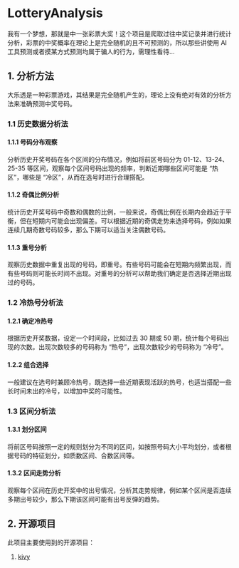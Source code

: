# LotteryAnalysis

我有一个梦想，那就是中一张彩票大奖！这个项目是爬取过往中奖记录并进行统计分析，彩票的中奖概率在理论上是完全随机的且不可预测的，所以那些讲使用 AI 工具预测或者摸某方式预测均属于骗人的行为，需理性看待...

## 1. 分析方法

大乐透是一种彩票游戏，其结果是完全随机产生的，理论上没有绝对有效的分析方法来准确预测中奖号码。

### 1.1 历史数据分析法

#### 1.1.1 号码分布观察

分析历史开奖号码在各个区间的分布情况，例如将前区号码分为 01-12、13-24、25-35 等区间，观察每个区间号码出现的频率，判断近期哪些区间可能是 “热区”，哪些是 “冷区”，从而在选号时进行合理搭配。

#### 1.1.2 奇偶比例分析

统计历史开奖号码中奇数和偶数的比例，一般来说，奇偶比例在长期内会趋近于平衡，但在短期内可能会出现偏差。可以根据近期的奇偶走势来选择号码，例如如果连续几期奇数号码较多，那么下期可以适当关注偶数号码。

#### 1.1.3 重号分析

观察历史数据中重复出现的号码，即重号。有些号码可能会在短期内频繁出现，而有些号码则可能长时间不出现。对重号的分析可以帮助我们确定是否选择近期出现过的号码。

### 1.2 冷热号分析法

#### 1.2.1 确定冷热号

根据历史开奖数据，设定一个时间段，比如过去 30 期或 50 期，统计每个号码出现的次数。出现次数较多的号码称为 “热号”，出现次数较少的号码称为 “冷号”。

#### 1.2.2 组合选择

一般建议在选号时兼顾冷热号，既选择一些近期表现活跃的热号，也适当搭配一些长时间未出的冷号，以增加中奖的可能性。

### 1.3 区间分析法

#### 1.3.1 划分区间

将前区号码按照一定的规则划分为不同的区间，如按照号码大小平均划分，或者根据号码的特征划分，如质数区间、合数区间等。

#### 1.3.2 区间走势分析

观察每个区间在历史开奖中的出号情况，分析其走势规律，例如某个区间是否连续多期出号较少，那么下期该区间可能有出号反弹的趋势。

## 2. 开源项目

此项目主要使用到的开源项目：

1. [kivy](https://github.com/kivy/kivy)

